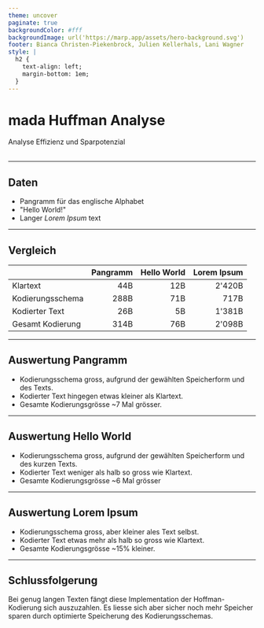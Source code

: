 ```yaml
---
theme: uncover
paginate: true
backgroundColor: #fff
backgroundImage: url('https://marp.app/assets/hero-background.svg')
footer: Bianca Christen-Piekenbrock, Julien Kellerhals, Lani Wagner
style: |
  h2 {
    text-align: left;
    margin-bottom: 1em;
  }
---
```


<!--
_class: lead
_paginate: false
-->

# **mada Huffman Analyse**

Analyse Effizienz und Sparpotenzial<br><br>

---

## Daten

* Pangramm für das englische Alphabet
* "Hello World!"
* Langer _Lorem Ipsum_ text

---

## Vergleich

|                  | Pangramm | Hello World | Lorem Ipsum |
|------------------|---------:|------------:|------------:|
| Klartext         |      44B |         12B |      2'420B |
| Kodierungsschema |     288B |         71B |        717B |
| Kodierter Text   |      26B |          5B |      1'381B |
| Gesamt Kodierung |     314B |         76B |      2'098B |

---

## Auswertung Pangramm

* Kodierungsschema gross, aufgrund der gewählten Speicherform und des Texts.
* Kodierter Text hingegen etwas kleiner als Klartext.
* Gesamte Kodierungsgrösse ~7 Mal grösser.

---

## Auswertung Hello World

* Kodierungsschema gross, aufgrund der gewählten Speicherform und des kurzen Texts.
* Kodierter Text weniger als halb so gross wie Klartext.
* Gesamte Kodierungsgrösse ~6 Mal grösser

---

## Auswertung Lorem Ipsum

* Kodierungsschema gross, aber kleiner ales Text selbst.
* Kodierter Text etwas mehr als halb so gross wie Klartext.
* Gesamte Kodierungsgrösse ~15% kleiner.

---

## Schlussfolgerung

Bei genug langen Texten fängt diese Implementation der Hoffman-Kodierung sich auszuzahlen. Es liesse sich aber sicher noch mehr Speicher sparen durch optimierte Speicherung des Kodierungsschemas.